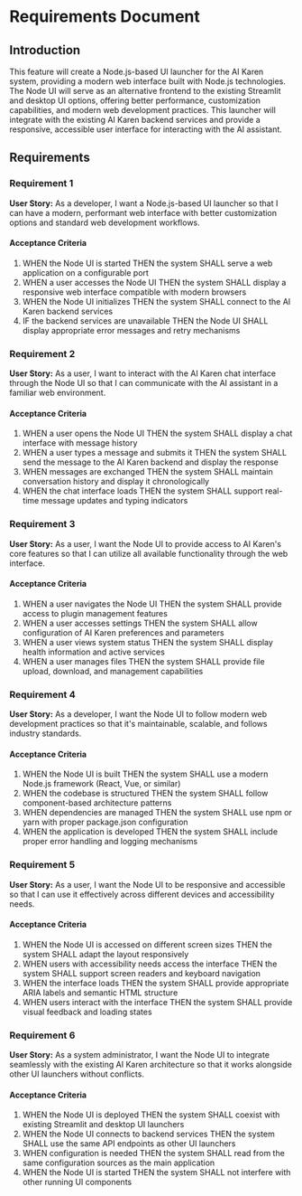 # Requirements Document

## Introduction

This feature will create a Node.js-based UI launcher for the AI Karen system, providing a modern web interface built with Node.js technologies. The Node UI will serve as an alternative frontend to the existing Streamlit and desktop UI options, offering better performance, customization capabilities, and modern web development practices. This launcher will integrate with the existing AI Karen backend services and provide a responsive, accessible user interface for interacting with the AI assistant.

## Requirements

### Requirement 1

**User Story:** As a developer, I want a Node.js-based UI launcher so that I can have a modern, performant web interface with better customization options and standard web development workflows.

#### Acceptance Criteria

1. WHEN the Node UI is started THEN the system SHALL serve a web application on a configurable port
2. WHEN a user accesses the Node UI THEN the system SHALL display a responsive web interface compatible with modern browsers
3. WHEN the Node UI initializes THEN the system SHALL connect to the AI Karen backend services
4. IF the backend services are unavailable THEN the Node UI SHALL display appropriate error messages and retry mechanisms

### Requirement 2

**User Story:** As a user, I want to interact with the AI Karen chat interface through the Node UI so that I can communicate with the AI assistant in a familiar web environment.

#### Acceptance Criteria

1. WHEN a user opens the Node UI THEN the system SHALL display a chat interface with message history
2. WHEN a user types a message and submits it THEN the system SHALL send the message to the AI Karen backend and display the response
3. WHEN messages are exchanged THEN the system SHALL maintain conversation history and display it chronologically
4. WHEN the chat interface loads THEN the system SHALL support real-time message updates and typing indicators

### Requirement 3

**User Story:** As a user, I want the Node UI to provide access to AI Karen's core features so that I can utilize all available functionality through the web interface.

#### Acceptance Criteria

1. WHEN a user navigates the Node UI THEN the system SHALL provide access to plugin management features
2. WHEN a user accesses settings THEN the system SHALL allow configuration of AI Karen preferences and parameters
3. WHEN a user views system status THEN the system SHALL display health information and active services
4. WHEN a user manages files THEN the system SHALL provide file upload, download, and management capabilities

### Requirement 4

**User Story:** As a developer, I want the Node UI to follow modern web development practices so that it's maintainable, scalable, and follows industry standards.

#### Acceptance Criteria

1. WHEN the Node UI is built THEN the system SHALL use a modern Node.js framework (React, Vue, or similar)
2. WHEN the codebase is structured THEN the system SHALL follow component-based architecture patterns
3. WHEN dependencies are managed THEN the system SHALL use npm or yarn with proper package.json configuration
4. WHEN the application is developed THEN the system SHALL include proper error handling and logging mechanisms

### Requirement 5

**User Story:** As a user, I want the Node UI to be responsive and accessible so that I can use it effectively across different devices and accessibility needs.

#### Acceptance Criteria

1. WHEN the Node UI is accessed on different screen sizes THEN the system SHALL adapt the layout responsively
2. WHEN users with accessibility needs access the interface THEN the system SHALL support screen readers and keyboard navigation
3. WHEN the interface loads THEN the system SHALL provide appropriate ARIA labels and semantic HTML structure
4. WHEN users interact with the interface THEN the system SHALL provide visual feedback and loading states

### Requirement 6

**User Story:** As a system administrator, I want the Node UI to integrate seamlessly with the existing AI Karen architecture so that it works alongside other UI launchers without conflicts.

#### Acceptance Criteria

1. WHEN the Node UI is deployed THEN the system SHALL coexist with existing Streamlit and desktop UI launchers
2. WHEN the Node UI connects to backend services THEN the system SHALL use the same API endpoints as other UI launchers
3. WHEN configuration is needed THEN the system SHALL read from the same configuration sources as the main application
4. WHEN the Node UI is started THEN the system SHALL not interfere with other running UI components